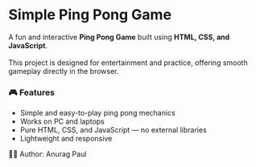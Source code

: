 # Simple Ping Pong Game <br>  

A fun and interactive **Ping Pong Game** built using **HTML, CSS, and JavaScript**. <br>  
This project is designed for entertainment and practice, offering smooth gameplay directly in the browser. <br>  

### 🎮 Features <br>  
- Simple and easy-to-play ping pong mechanics <br>  
- Works on PC and laptops <br>  
- Pure HTML, CSS, and JavaScript — no external libraries <br>  
- Lightweight and responsive <br>  

👨‍💻 Author: Anurag Paul <br>  
